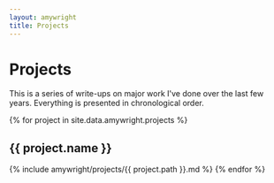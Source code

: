 ```yaml
---
layout: amywright
title: Projects
---
```


# Projects

This is a series of write-ups on major work I've done over the last few years. Everything is presented in chronological order.

{% for project in site.data.amywright.projects %}
<h2 id="project-{{ project.path }}">{{ project.name }}</h2>

{% include amywright/projects/{{ project.path }}.md %}
{% endfor %}